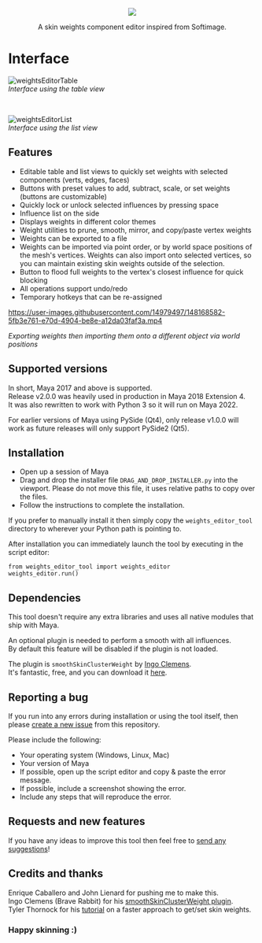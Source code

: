<p align="center">
  <img src="https://user-images.githubusercontent.com/14979497/142756771-08a485c8-a2ce-40aa-9622-a09039c98f81.png" />
</p>

<p align="center">
A skin weights component editor inspired from Softimage.
</p>

# Interface

![weightsEditorTable](https://user-images.githubusercontent.com/14979497/148098205-d37b2533-c589-45fd-a84b-643963f1704c.png)<br>
_Interface using the table view_

<br>

![weightsEditorList](https://user-images.githubusercontent.com/14979497/148098259-c2435bb9-cfff-42a7-8937-802cba182626.png)<br>
_Interface using the list view_

## Features

- Editable table and list views to quickly set weights with selected components (verts, edges, faces)
- Buttons with preset values to add, subtract, scale, or set weights (buttons are customizable)
- Quickly lock or unlock selected influences by pressing space
- Influence list on the side
- Displays weights in different color themes
- Weight utilities to prune, smooth, mirror, and copy/paste vertex weights
- Weights can be exported to a file
- Weights can be imported via point order, or by world space positions of the mesh's vertices. Weights can also import onto selected vertices, so you can maintain existing skin weights outside of the selection.
- Button to flood full weights to the vertex's closest influence for quick blocking
- All operations support undo/redo
- Temporary hotkeys that can be re-assigned

https://user-images.githubusercontent.com/14979497/148168582-5fb3e761-e70d-4904-be8e-a12da03faf3a.mp4
<br>

_Exporting weights then importing them onto a different object via world positions_

## Supported versions

In short, Maya 2017 and above is supported.<br>
Release v2.0.0 was heavily used in production in Maya 2018 Extension 4.<br>
It was also rewritten to work with Python 3 so it will run on Maya 2022.<br>

For earlier versions of Maya using PySide (Qt4), only release v1.0.0 will work as future releases will only support PySide2 (Qt5).

## Installation

- Open up a session of Maya<br>
- Drag and drop the installer file `DRAG_AND_DROP_INSTALLER.py` into the viewport. Please do not move this file, it uses relative paths to copy over the files.<br>
- Follow the instructions to complete the installation.

If you prefer to manually install it then simply copy the `weights_editor_tool` directory to wherever your Python path is pointing to.

After installation you can immediately launch the tool by executing in the script editor:

```
from weights_editor_tool import weights_editor
weights_editor.run()
```

## Dependencies

This tool doesn't require any extra libraries and uses all native modules that ship with Maya.

An optional plugin is needed to perform a smooth with all influences.<br>
By default this feature will be disabled if the plugin is not loaded.

The plugin is `smoothSkinClusterWeight` by <a href='http://www.braverabbit.com'>Ingo Clemens</a>.<br>
It's fantastic, free, and you can download it <a href='https://www.braverabbit.com/braverabbit/tools/brsmoothweights/'>here</a>.

## Reporting a bug

If you run into any errors during installation or using the tool itself, then please <a href='https://github.com/theRussetPotato/weights_editor/issues'>create a new issue</a> from this repository.

Please include the following:

* Your operating system (Windows, Linux, Mac)
* Your version of Maya
* If possible, open up the script editor and copy & paste the error message.
* If possible, include a screenshot showing the error.
* Include any steps that will reproduce the error.

## Requests and new features

If you have any ideas to improve this tool then feel free to <a href='https://github.com/theRussetPotato/weights_editor/issues'>send any suggestions</a>!

## Credits and thanks

Enrique Caballero and John Lienard for pushing me to make this.<br>
Ingo Clemens (Brave Rabbit) for his <a href='https://www.braverabbit.com/braverabbit/tools/brsmoothweights/'>smoothSkinClusterWeight plugin</a>.<br>
Tyler Thornock for his <a href='http://www.charactersetup.com/tutorial_skinWeights.html'>tutorial</a> on a faster approach to get/set skin weights.<br>

### Happy skinning :)
